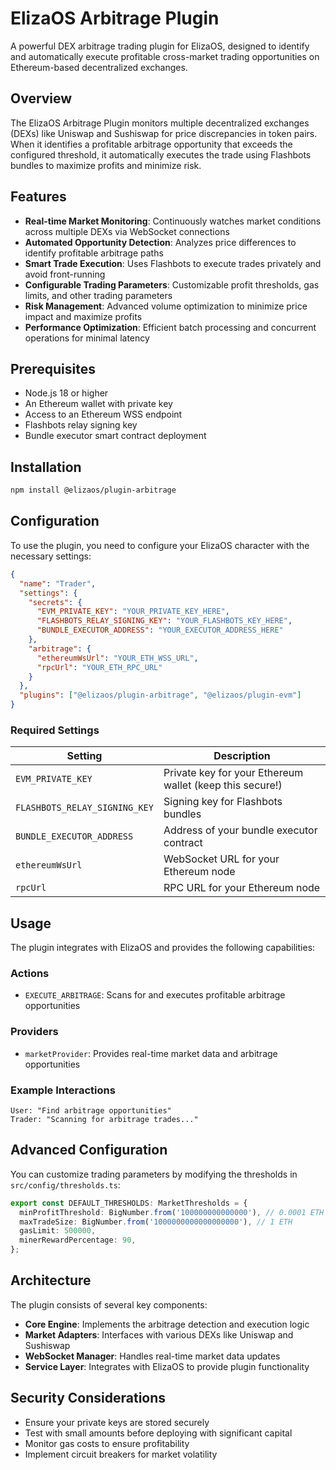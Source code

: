 # ElizaOS Arbitrage Plugin

A powerful DEX arbitrage trading plugin for ElizaOS, designed to identify and automatically execute profitable cross-market trading opportunities on Ethereum-based decentralized exchanges.

## Overview

The ElizaOS Arbitrage Plugin monitors multiple decentralized exchanges (DEXs) like Uniswap and Sushiswap for price discrepancies in token pairs. When it identifies a profitable arbitrage opportunity that exceeds the configured threshold, it automatically executes the trade using Flashbots bundles to maximize profits and minimize risk.

## Features

- **Real-time Market Monitoring**: Continuously watches market conditions across multiple DEXs via WebSocket connections
- **Automated Opportunity Detection**: Analyzes price differences to identify profitable arbitrage paths
- **Smart Trade Execution**: Uses Flashbots to execute trades privately and avoid front-running
- **Configurable Trading Parameters**: Customizable profit thresholds, gas limits, and other trading parameters
- **Risk Management**: Advanced volume optimization to minimize price impact and maximize profits
- **Performance Optimization**: Efficient batch processing and concurrent operations for minimal latency

## Prerequisites

- Node.js 18 or higher
- An Ethereum wallet with private key
- Access to an Ethereum WSS endpoint
- Flashbots relay signing key
- Bundle executor smart contract deployment

## Installation

```bash
npm install @elizaos/plugin-arbitrage
```

## Configuration

To use the plugin, you need to configure your ElizaOS character with the necessary settings:

```json
{
  "name": "Trader",
  "settings": {
    "secrets": {
      "EVM_PRIVATE_KEY": "YOUR_PRIVATE_KEY_HERE",
      "FLASHBOTS_RELAY_SIGNING_KEY": "YOUR_FLASHBOTS_KEY_HERE",
      "BUNDLE_EXECUTOR_ADDRESS": "YOUR_EXECUTOR_ADDRESS_HERE"
    },
    "arbitrage": {
      "ethereumWsUrl": "YOUR_ETH_WSS_URL",
      "rpcUrl": "YOUR_ETH_RPC_URL"
    }
  },
  "plugins": ["@elizaos/plugin-arbitrage", "@elizaos/plugin-evm"]
}
```

### Required Settings

| Setting                       | Description                                              |
| ----------------------------- | -------------------------------------------------------- |
| `EVM_PRIVATE_KEY`             | Private key for your Ethereum wallet (keep this secure!) |
| `FLASHBOTS_RELAY_SIGNING_KEY` | Signing key for Flashbots bundles                        |
| `BUNDLE_EXECUTOR_ADDRESS`     | Address of your bundle executor contract                 |
| `ethereumWsUrl`               | WebSocket URL for your Ethereum node                     |
| `rpcUrl`                      | RPC URL for your Ethereum node                           |

## Usage

The plugin integrates with ElizaOS and provides the following capabilities:

### Actions

- `EXECUTE_ARBITRAGE`: Scans for and executes profitable arbitrage opportunities

### Providers

- `marketProvider`: Provides real-time market data and arbitrage opportunities

### Example Interactions

```
User: "Find arbitrage opportunities"
Trader: "Scanning for arbitrage trades..."
```

## Advanced Configuration

You can customize trading parameters by modifying the thresholds in `src/config/thresholds.ts`:

```typescript
export const DEFAULT_THRESHOLDS: MarketThresholds = {
  minProfitThreshold: BigNumber.from('100000000000000'), // 0.0001 ETH
  maxTradeSize: BigNumber.from('1000000000000000000'), // 1 ETH
  gasLimit: 500000,
  minerRewardPercentage: 90,
};
```

## Architecture

The plugin consists of several key components:

- **Core Engine**: Implements the arbitrage detection and execution logic
- **Market Adapters**: Interfaces with various DEXs like Uniswap and Sushiswap
- **WebSocket Manager**: Handles real-time market data updates
- **Service Layer**: Integrates with ElizaOS to provide plugin functionality

## Security Considerations

- Ensure your private keys are stored securely
- Test with small amounts before deploying with significant capital
- Monitor gas costs to ensure profitability
- Implement circuit breakers for market volatility
